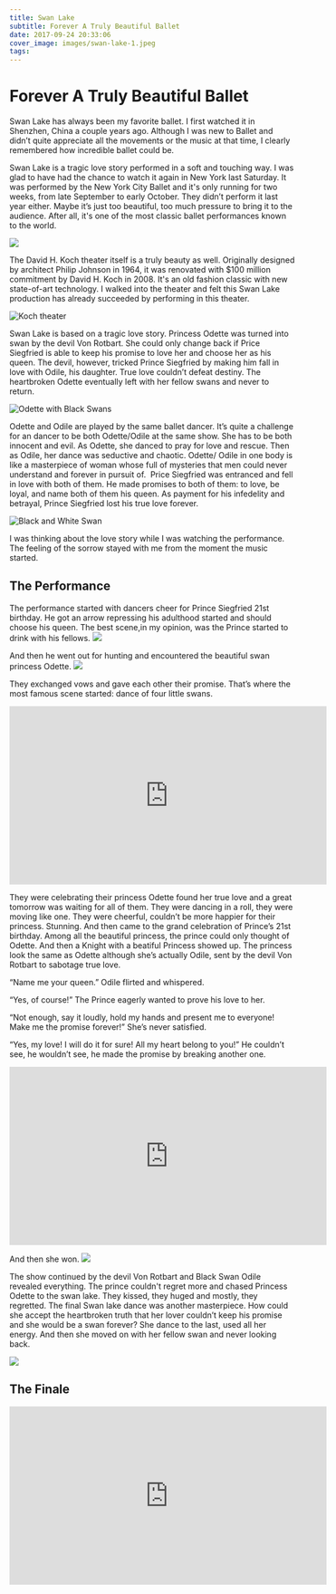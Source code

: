 ```yaml
---
title: Swan Lake
subtitle: Forever A Truly Beautiful Ballet
date: 2017-09-24 20:33:06
cover_image: images/swan-lake-1.jpeg
tags:
---
```

# Forever A Truly Beautiful Ballet

Swan Lake has always been my favorite ballet. I first watched it in Shenzhen, China a couple years ago. Although I was new to Ballet and didn’t quite appreciate all the movements or the music at that time, I clearly remembered how incredible ballet could be.

Swan Lake is a tragic love story performed in a soft and touching way. I was glad to have had the chance to watch it again in New York last Saturday. It was performed by the New York City Ballet and it's only running for two weeks, from late September to early October. They didn’t perform it last year either. Maybe it’s just too beautiful, too much pressure to bring it to the audience. After all, it's one of the most classic ballet performances known to the world.

<img src="https://i1.wp.com/dancelog.nyc/wp/wp-content/uploads/2017/09/Teresa-Reichlen-and-Russell-Janzen-in-Peter-Martins-Swan-Lake.jpg?fit=3384%2C2250&ssl=1"/> 

The David H. Koch theater itself is a truly beauty as well. Originally designed by architect Philip Johnson in 1964, it was renovated with $100 million commitment by David H. Koch in 2008. It's an old fashion classic with new state-of-art technology. I walked into the theater and felt this Swan Lake production has already succeeded by performing in this theater.

<img src="/images/koch-theatre-outside.jpg" alt="Koch theater"/>

Swan Lake is based on a tragic love story. Princess Odette was turned into swan by the devil Von Rotbart. She could only change back if Price Siegfried is able to keep his promise to love her and choose her as his queen. The devil, however, tricked Prince Siegfried by making him fall in love with Odile, his daughter. True love couldn’t defeat destiny. The heartbroken Odette eventually left with her fellow swans and never to return.

<img src="/images/swan-lake-3.jpeg" alt="Odette with Black Swans"/>

Odette and Odile are played by the same ballet dancer. It’s quite a challenge for an dancer to be both Odette/Odile at the same show. She has to be both innocent and evil. As Odette, she danced to pray for love and rescue. Then as Odile, her dance was seductive and chaotic. Odette/ Odile in one body is like a masterpiece of woman whose full of mysteries that men could never understand and forever in pursuit of.  Price Siegfried was entranced and fell in love with both of them. He made promises to both of them: to love, be loyal, and name both of them his queen. As payment for his infedelity and betrayal, Prince Siegfried lost his true love forever.

<img src="/images/swan-lake-4.jpeg" alt="Black and White Swan"/>

I was thinking about the love story while I was watching the performance. The feeling of the sorrow stayed with me from the moment the music started.

## The Performance

The performance started with dancers cheer for Prince Siegfried 21st birthday. He got an arrow repressing his adulthood started and should choose his queen. The best scene,in my opinion, was the Prince started to drink with his fellows.
<img src="https://c1.staticflickr.com/6/5546/9397674834_0217cbe9d5_b.jpg" />

And then he went out for hunting and encountered the beautiful swan princess Odette.
<img src="https://i.pinimg.com/originals/47/2b/03/472b037bc79d7b078f420c8e3c704d06.jpg" />

They exchanged vows and gave each other their promise.
That’s where the most famous scene started: dance of four little swans.

<iframe width="560" height="315" src="https://www.youtube.com/embed/Xd2nTXsivHs?rel=0" frameborder="0" allowfullscreen></iframe>

They were celebrating their princess Odette found her true love and a great tomorrow was waiting for all of them. They were dancing in a roll, they were moving like one. They were cheerful, couldn’t be more happier for their princess. Stunning.
And then came to the grand celebration of Prince’s 21st birthday. Among all the beautiful princess, the prince could only thought of Odette. And then a Knight with a beatiful Princess showed up. The princess look the same as Odette although she’s actually Odile, sent by the devil Von Rotbart to sabotage true love. 

“Name me your queen.” Odile flirted and whispered.

“Yes, of course!” The Prince eagerly wanted to prove his love to her.

“Not enough, say it loudly, hold my hands and present me to everyone! Make me the promise forever!” She’s never satisfied.

“Yes, my love! I will do it for sure! All my heart belong to you!” He couldn’t see, he wouldn’t see, he made the promise by breaking another one.

<iframe width="560" height="315" src="https://www.youtube.com/embed/lW2oxga1dNU?rel=0" frameborder="0" allowfullscreen></iframe>

And then she won.
<img src="https://i.pinimg.com/originals/b4/02/dc/b402dc3958cf00809ec9b5f88a27864d.jpg" />

The show continued by the devil Von Rotbart and Black Swan Odile revealed everything. The prince couldn't regret more and chased Princess Odette to the swan lake. They kissed, they huged and mostly, they regretted. The final Swan lake dance was another masterpiece. How could she accept the heartbroken truth that her lover couldn’t keep his promise and she would be a swan forever? She dance to the last, used all her energy.
And then she moved on with her fellow swan and never looking back.


<img src="https://i.pinimg.com/736x/d0/43/3c/d0433c3856e4593e7214208cc9c84741--city-ballet-dance-ballet.jpg" />

## The Finale
<iframe width="560" height="315" src="https://www.youtube.com/embed/I9gFLpJRWaM?rel=0" frameborder="0" allowfullscreen></iframe>
